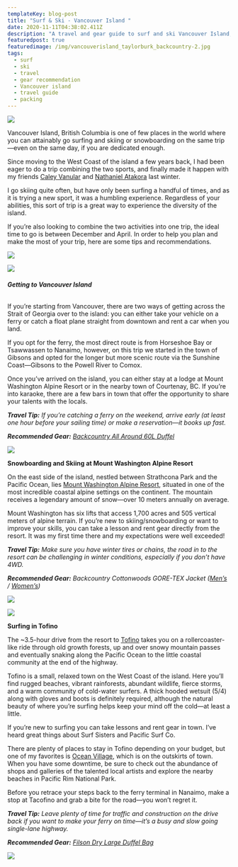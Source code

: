 ```yaml
---
templateKey: blog-post
title: "Surf & Ski - Vancouver Island "
date: 2020-11-11T04:38:02.411Z
description: "A travel and gear guide to surf and ski Vancouver Island, British Columbia. "
featuredpost: true
featuredimage: /img/vancouverisland_taylorburk_backcountry-2.jpg
tags:
  - surf
  - ski
  - travel
  - gear recommendation
  - Vancouver island
  - travel guide
  - packing
---
```

![](/img/vancouverisland_taylorburk_backcountry-12.jpg)

Vancouver Island, British Columbia is one of few places in the world where you can attainably go surfing and skiing or snowboarding on the same trip—even on the same day, if you are dedicated enough. 

Since moving to the West Coast of the island a few years back, I had been eager to do a trip combining the two sports, and finally made it happen with my friends [Caley Vanula](https://www.instagram.com/caleyvanular/)[r](https://www.instagram.com/caleyvanular/) and [Nathaniel Atakora](https://www.instagram.com/nathanielatakora/) last winter.

I go skiing quite often, but have only been surfing a handful of times, and as it is trying a new sport, it was a humbling experience. Regardless of your abilities, this sort of trip is a great way to experience the diversity of the island.

If you’re also looking to combine the two activities into one trip, the ideal time to go is between December and April. In order to help you plan and make the most of your trip, here are some tips and recommendations.

![](/img/vancouverisland_taylorburk_backcountry-3.jpg)

![](/img/vancouverisland_taylorburk_backcountry-8.jpg)

###### **Getting to Vancouver Island**

If you’re starting from Vancouver, there are two ways of getting across the Strait of Georgia over to the island: you can either take your vehicle on a ferry or catch a float plane straight from downtown and rent a car when you land.

If you opt for the ferry, the most direct route is from Horseshoe Bay or Tsawwassen to Nanaimo, however, on this trip we started in the town of Gibsons and opted for the longer but more scenic route via the Sunshine Coast—Gibsons to the Powell River to Comox.

Once you’ve arrived on the island, you can either stay at a lodge at Mount Washington Alpine Resort or in the nearby town of Courtenay, BC. If you’re into karaoke, there are a few bars in town that offer the opportunity to share your talents with the locals.

***Travel Tip:** If you’re catching a ferry on the weekend, arrive early (at least one hour before your sailing time) or make a reservation—it books up fast.*

***Recommended Gear:*** *[Backcountry All Around 60L Duffel](https://www.backcountry.com/backcountry-trekker-60l-duffel-bag?skid=BCC00E3-VET-S60L&ti=U2VhcmNoIFJlc3VsdHM6KkJhY2tjb3VudHJ5IEFsbCBBcm91bmQgNjBMIER1ZmZlbCo6MToxOipCYWNrY291bnRyeSBBbGwgQXJvdW5kIDYwTCBEdWZmZWwq)*

![](/img/vancouverisland_taylorburk_backcountry-2.jpg)

**Snowboarding and Skiing at Mount Washington Alpine Resort**

On the east side of the island, nestled between Strathcona Park and the Pacific Ocean, lies [Mount Washington Alpine Resort](https://www.mountwashington.ca/), situated in one of the most incredible coastal alpine settings on the continent. The mountain receives a legendary amount of snow—over 10 meters annually on average.

Mount Washington has six lifts that access 1,700 acres and 505 vertical meters of alpine terrain. If you’re new to skiing/snowboarding or want to improve your skills, you can take a lesson and rent gear directly from the resort. It was my first time there and my expectations were well exceeded!

***Travel Tip:** Make sure you have winter tires or chains, the road in to the resort can be challenging in winter conditions, especially if you don’t have 4WD.*

***Recommended Gear:** Backcountry Cottonwoods GORE-TEX Jacket ([Men’s](https://www.backcountry.com/backcountry-cottonwoods-gore-tex-jacket-mens?skid=BCC00EY-PIRBK-XL&INT_ID=AP_pdp%257Cpdp_NA-NA_NA_REC-RR_REC-BCC00EY_NA_20200112&ti=QVBfcGRwfHBkcF9OQS1OQV9OQV9SRUMtUlJfUkVDLUJDQzAwRVlfTkFfMjAyMDAxMTI=) /* *[Women’s](https://www.backcountry.com/backcountry-cottonwoods-gore-tex-jacket-womens?skid=BCC00F3-GIN-S&ti=U2VhcmNoIFJlc3VsdHM6Y290dG9ud29vZHM6MTo1OmNvdHRvbndvb2Rz))*

![](/img/vancouverisland_taylorburk_backcountry-15.jpg)

![](/img/vancouverisland_taylorburk_backcountry-11.jpg)

**Surfing in Tofino**

The ~3.5-hour drive from the resort to [Tofino](https://tourismtofino.com/) takes you on a rollercoaster-like ride through old growth forests, up and over snowy mountain passes and eventually snaking along the Pacific Ocean to the little coastal community at the end of the highway.

Tofino is a small, relaxed town on the West Coast of the island. Here you’ll find rugged beaches, vibrant rainforests, abundant wildlife, fierce storms, and a warm community of cold-water surfers. A thick hooded wetsuit (5/4) along with gloves and boots is definitely required, although the natural beauty of where you’re surfing helps keep your mind off the cold—at least a little.

If you’re new to surfing you can take lessons and rent gear in town. I’ve heard great things about Surf Sisters and Pacific Surf Co.

There are plenty of places to stay in Tofino depending on your budget, but one of my favorites is [Ocean Villag](https://www.oceanvillageresort.com/)[e](https://www.oceanvillageresort.com/), which is on the outskirts of town. When you have some downtime, be sure to check out the abundance of shops and galleries of the talented local artists and explore the nearby beaches in Pacific Rim National Park.

Before you retrace your steps back to the ferry terminal in Nanaimo, make a stop at Tacofino and grab a bite for the road—you won’t regret it.

***Travel Tip:** Leave plenty of time for traffic and construction on the drive back if you want to make your ferry on time—it’s a busy and slow going single-lane highway.*

***Recommended Gear:** [Filson Dry Large Duffel Bag](https://www.backcountry.com/filson-large-dry-duffel?skid=FSN00DC-GN-ONESIZ&ti=U2VhcmNoIFJlc3VsdHM6Zmlsc29uIGJhZzoxOjY6Zmlsc29uIGJhZw==)*

![](/img/vancouverisland_taylorburk_backcountry.jpg)